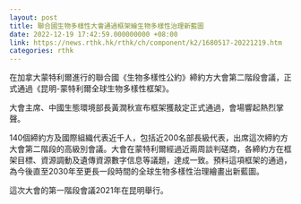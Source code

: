 ```yaml
---
layout: post
title: 聯合國生物多樣性大會通過框架繪生物多樣性治理新藍圖
date: 2022-12-19 17:42:59.000000000 +08:00
link: https://news.rthk.hk/rthk/ch/component/k2/1680517-20221219.htm
categories: rthk
---
```


在加拿大蒙特利爾進行的聯合國《生物多樣性公約》締約方大會第二階段會議，正式通過《昆明-蒙特利爾全球生物多樣性框架》。

大會主席、中國生態環境部長黃潤秋宣布框架獲敲定正式通過，會場響起熱烈掌聲。

140個締約方及國際組織代表近千人，包括近200名部長級代表，出席這次締約方大會第二階段的高級別會議。大會在蒙特利爾經過近兩周談判磋商，各締約方在框架目標、資源調動及遺傳資源數字信息等議題，達成一致。預料這項框架的通過，為今後直至2030年至更長一段時間的全球生物多樣性治理繪畫出新藍圖。

這次大會的第一階段會議2021年在昆明舉行。
